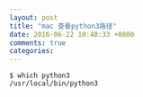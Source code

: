 ```yaml
---
layout: post
title: "mac 查看python3路径"
date: 2016-06-22 10:40:33 +0800
comments: true
categories: 
---
```


```
$ which python3
/usr/local/bin/python3
```

